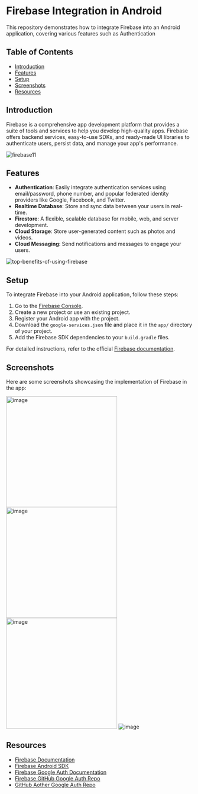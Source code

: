 # Firebase Integration in Android

This repository demonstrates how to integrate Firebase into an Android application, covering various features such as Authentication

## Table of Contents
- [Introduction](#introduction)
- [Features](#features)
- [Setup](#setup)
- [Screenshots](#screenshots)
- [Resources](#resources)

## Introduction
Firebase is a comprehensive app development platform that provides a suite of tools and services to help you develop high-quality apps. Firebase offers backend services, easy-to-use SDKs, and ready-made UI libraries to authenticate users, persist data, and manage your app's performance.

![firebase11](https://github.com/3mohamed-abdelfattah/Firebase/assets/142848460/46414e57-6e1a-4b87-aa4e-a2ff9a758e49)

## Features
- **Authentication**: Easily integrate authentication services using email/password, phone number, and popular federated identity providers like Google, Facebook, and Twitter.
- **Realtime Database**: Store and sync data between your users in real-time.
- **Firestore**: A flexible, scalable database for mobile, web, and server development.
- **Cloud Storage**: Store user-generated content such as photos and videos.
- **Cloud Messaging**: Send notifications and messages to engage your users.

![top-benefits-of-using-firebase](https://github.com/3mohamed-abdelfattah/Firebase/assets/142848460/d57d10e6-f832-4126-87fd-7484d2191e4a)

## Setup
To integrate Firebase into your Android application, follow these steps:

1. Go to the [Firebase Console](https://console.firebase.google.com/).
2. Create a new project or use an existing project.
3. Register your Android app with the project.
4. Download the `google-services.json` file and place it in the `app/` directory of your project.
5. Add the Firebase SDK dependencies to your `build.gradle` files.

For detailed instructions, refer to the official [Firebase documentation](https://firebase.google.com/docs).

## Screenshots
Here are some screenshots showcasing the implementation of Firebase in the app:

<img src="https://github.com/3mohamed-abdelfattah/Firebase-GoogleAC-Authentication/assets/142848460/a8f5e07b-3674-4361-adb0-8b1d971f4a2b" alt="image" width="300"/>

<img src="https://github.com/3mohamed-abdelfattah/Firebase-GoogleAC-Authentication/assets/142848460/5331ecc5-6082-4d0d-8eec-2c36dcb20f79" alt="image" width="300"/>

<img src="https://github.com/3mohamed-abdelfattah/Firebase-GoogleAC-Authentication/assets/142848460/98f75056-3378-49bf-a0c9-1c29e131a6cf" alt="image" width="300"/>

<img src="https://github.com/3mohamed-abdelfattah/Firebase-GoogleAC-Authentication/assets/142848460/60f46f2e-f656-4ebd-9f3e-43fe197f4b2a" alt="image"/>


## Resources
- [Firebase Documentation](https://firebase.google.com/docs)
- [Firebase Android SDK](https://firebase.google.com/docs/android/setup)
- [Firebase Google Auth Documentation](https://firebase.google.com/docs/auth/android/google-signin)
- [Firebase GitHub Google Auth Repo](https://github.com/firebase/snippets-android/blob/e239681bd10202a24a8c0cf8879da13fb625ac76/auth/app/src/main/java/com/google/firebase/quickstart/auth/kotlin/GoogleSignInActivity.kt#L43-L44)
- [GitHub Aother Google Auth Repo](https://github.com/mohamedtamer0/FirebaseAuth-GoogleAccount/blob/master/app/src/main/java/com/example/firebaseui/MainActivity.kt)





